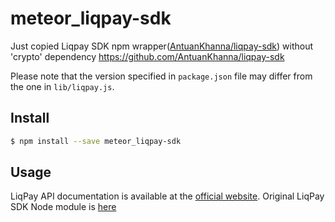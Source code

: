 # meteor_liqpay-sdk

Just copied Liqpay SDK npm wrapper([AntuanKhanna/liqpay-sdk]) without 'crypto' dependency https://github.com/AntuanKhanna/liqpay-sdk


Please note that the version specified in `package.json` file
may differ from the one in `lib/liqpay.js`.

## Install

```sh
$ npm install --save meteor_liqpay-sdk
```

## Usage

LiqPay API documentation is available at the [official website].
Original LiqPay SDK Node module is [here]

[AntuanKhanna/liqpay-sdk]: https://github.com/AntuanKhanna/liqpay-sdk
[here]: https://github.com/liqpay/sdk-nodejs
[official website]: https://www.liqpay.com/en/doc
